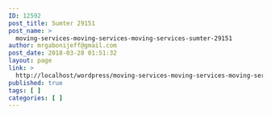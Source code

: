 ```yaml
---
ID: 12592
post_title: Sumter 29151
post_name: >
  moving-services-moving-services-moving-services-sumter-29151
author: mrgabonijeff@gmail.com
post_date: 2018-03-28 01:51:32
layout: page
link: >
  http://localhost/wordpress/moving-services-moving-services-moving-services-sumter-29151/
published: true
tags: [ ]
categories: [ ]
---
```

